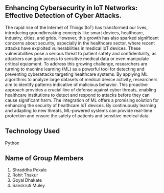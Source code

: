 ## Enhancing Cybersecurity in IoT Networks: Effective Detection of Cyber Attacks.

The rapid rise of the Internet of Things (IoT) has transformed our lives, introducing groundbreaking concepts like smart devices, healthcare, industry, cities, and grids. However, this growth has also sparked significant concerns about security, especially in the healthcare sector, where recent attacks have exploited vulnerabilities in medical IoT devices. These vulnerabilities pose a serious threat to patient safety and confidentiality, as attackers can gain access to sensitive medical data or even manipulate critical equipment. To address this growing challenge, researchers are turning to machine learning (ML) as a powerful tool for detecting and preventing cyberattacks targeting healthcare systems. By applying ML algorithms to analyze large datasets of medical device activity, researchers aim to identify patterns indicative of malicious behavior. This proactive approach provides a crucial line of defense against cyber threats, enabling healthcare institutions to detect and respond to attacks before they can cause significant harm. The integration of ML offers a promising solution for enhancing the security of healthcare IoT devices. By continuously learning and adapting to new threats, ML-powered systems can provide real-time protection and ensure the safety of patients and sensitive medical data.


## Technology Used
Python


## Name of Group Members
1. Shraddha Pokale
2. Rohit Thakur
3. Goyal Dhakate
4. Sanskruti Muley
